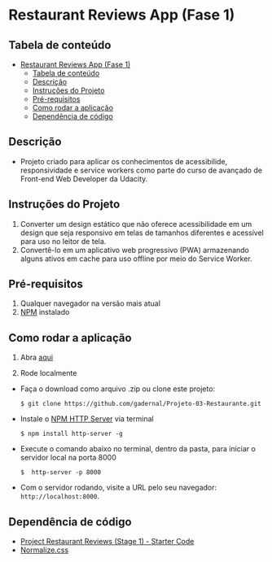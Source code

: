 Restaurant Reviews App (Fase 1)
===============================

## Tabela de conteúdo

- [Restaurant Reviews App (Fase 1)](#restaurant-reviews-app-fase-1)
  - [Tabela de conteúdo](#tabela-de-conte%C3%BAdo)
  - [Descrição](#descri%C3%A7%C3%A3o)
  - [Instruções do Projeto](#instru%C3%A7%C3%B5es-do-projeto)
  - [Pré-requisitos](#pr%C3%A9-requisitos)
  - [Como rodar a aplicação](#como-rodar-a-aplica%C3%A7%C3%A3o)
  - [Dependência de código](#depend%C3%AAncia-de-c%C3%B3digo)

## Descrição

* Projeto criado para aplicar os conhecimentos de acessibilide, responsividade e service workers como parte do curso de avançado de Front-end Web Developer da Udacity.

## Instruções do Projeto

1) Converter um design estático que não oferece acessibilidade em um design que seja responsivo em telas de tamanhos diferentes e acessível para uso no leitor de tela.
2) Convertê-lo em um aplicativo web progressivo (PWA) armazenando alguns ativos em cache para uso offline por meio do Service Worker.

## Pré-requisitos
1. Qualquer navegador na versão mais atual
2. [NPM](https://www.npmjs.com/get-npm) instalado

## Como rodar a aplicação

1. Abra [aqui](https://github.com/gadernal/Projeto-03-Restaurante)

2. Rode localmente
* Faça o download como arquivo .zip ou clone este projeto:

    ```
    $ git clone https://github.com/gadernal/Projeto-03-Restaurante.git
    ```

* Instale o [NPM HTTP Server](https://www.npmjs.com/package/http-server) via terminal 
  
    ```
    $ npm install http-server -g
    ```

* Execute o comando abaixo no terminal, dentro da pasta, para iniciar o servidor local na porta 8000

    ```
    $  http-server -p 8000
    ```

* Com o servidor rodando, visite a URL pelo seu navegador: `http://localhost:8000`.

## Dependência de código

* [Project Restaurant Reviews (Stage 1) - Starter Code](https://github.com/udacity/mws-restaurant-stage-1)
* [Normalize.css](https://necolas.github.io/normalize.css/)
